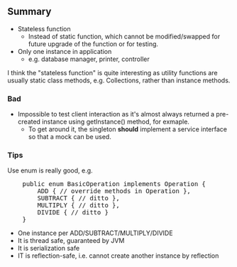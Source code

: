 ## Summary
- Stateless function
    - Instead of static function, which cannot be modified/swapped for future upgrade of the function or for testing.
- Only one instance in application
    - e.g. database manager, printer, controller

I think the "stateless function" is quite interesting as utility functions are usually static class methods, e.g. Collections, rather than instance methods.

### Bad
- Impossible to test client interaction as it's almost always returned a pre-created instance using getInstance() method, for exmaple.
    - To get around it, the singleton **should** implement a service interface so that a mock can be used.
  
### Tips
Use enum is really good, e.g.
<pre>
    public enum BasicOperation implements Operation {
        ADD { // override methods in Operation },
        SUBTRACT { // ditto },
        MULTIPLY { // ditto },
        DIVIDE { // ditto }
    }
</pre>

- One instance per ADD/SUBTRACT/MULTIPLY/DIVIDE
- It is thread safe, guaranteed by JVM
- It is serialization safe
- IT is reflection-safe, i.e. cannot create another instance by reflection